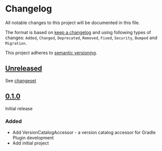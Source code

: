 # Changelog

All notable changes to this project will be documented in this file.

The format is based on [keep a changelog](http://keepachangelog.com/en/1.0.0/) and using following types of changes: `Added`, `Changed`, `Deprecated`, `Removed`, `Fixed`, `Security`, `Bumped` and `Migration`.
 
This project adheres to [semantic versioning](http://semver.org/spec/v2.0.0.html).

## [Unreleased](https://github.com/wmontwe/gradle-plugins/releases/latest)

See [changeset](https://github.com/wmontwe/gradle-plugins/compare/v0.1.0...main)


## [0.1.0](https://github.com/wmontwe/gradle-plugins/releases/tag/v0.1.0)

Initial release

### Added

* Add VersionCatalogAccessor - a version catalog accessor for Gradle Plugin development
* Add initial project
